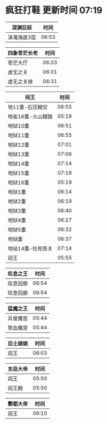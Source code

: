 # 疯狂打鞋 更新时间 07:19

| 深渊巨妖   | 时间    |
|--------|-------|
| 沫淹海底3层 | 06:53 |

| 四象苍茫长老   | 时间    |
|--------|-------|
| 苍茫大厅 | 06:33 |
| 虚无之关 | 06:31 |
| 虚无之关掉 | 06:31 |

| 间王   | 时间    |
|--------|-------|
| 地11重-石压糊交 | 06:55 |
| 地省16重-火山糊狼 | 05:19 |
| 地狱10重 | 06:51 |
| 地狱11重 | 06:55 |
| 地狱12重 | 07:01 |
| 地狱13重 | 07:06 |
| 地狱14重 | 07:14 |
| 地狱15重 | 07:19 |
| 地狱16重 | 05:19 |
| 地狱1重 | 06:14 |
| 地狱2重 | 06:19 |
| 地狱3重 | 06:40 |
| 地狱4重 | 06:27 |
| 地狱5重 | 06:32 |
| 地狱重 | 06:37 |
| 地站14重-杜死炼关 | 07:14 |
| 阎王 | 05:55 |

| 叹息之王   | 时间    |
|--------|-------|
| 叹息回廓 | 06:54 |
| 叹息回廊 | 06:54 |

| 猛魔之王   | 时间    |
|--------|-------|
| 兵曾魔宫 | 05:44 |
| 铁血魔宫 | 05:44 |

| 后土娘娘   | 时间    |
|--------|-------|
| 阎王 | 06:03 |

| 东岳大帝   | 时间    |
|--------|-------|
| 阎王 | 05:50 |
| 阎王殿 | 05:50 |

| 酆都大帝   | 时间    |
|--------|-------|
| 阎王 | 06:10 |